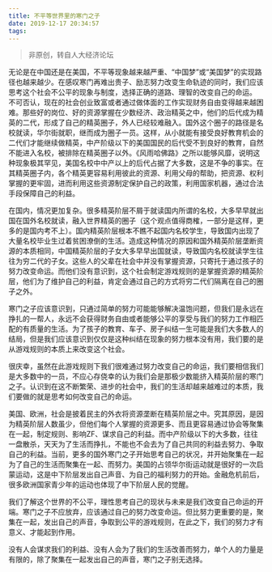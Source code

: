 ```yaml
---
title: 不平等世界里的寒门之子
date: 2019-12-17 20:34:57
tags:
---
```

> 非原创，转自人大经济论坛

无论是在中国还是在美国，不平等现象越来越严重、“中国梦”或“美国梦”的实现路径也越来越少。在感叹寒门再难出贵子、励志努力改变生命轨迹的同时，我们应该思考这个社会不公平的现象与制度，选择正确的道路、理智的改变自己的命运。 不可否认，现在的社会创业致富或者通过做体面的工作实现财务自由变得越来越困难。那些好的岗位、好的资源掌握在少数经济、政治精英之中，他们的后代成为精英的二代，形成了自己的精英圈子，外人已经较难融入。国外这个圈子的路径是名校就读，华尔街就职，继而成为圈子一员。这样，从小就能有接受良好教育机会的二代们才能继续做精英，中产阶级以下的美国国民的后代受不到良好的教育，自然不能进入名校，被排除在精英圈子以外。《风雨哈佛路》之所以能够风靡，说明这种现象极其罕见，美国名校中中产以上的后代占据了大多数，这是不争的事实。在其精英圈子内，各个精英更容易利用彼此的资源、利用父母的帮助，把资源、权利掌握的更牢固，进而利用这些资源制定保护自己的政策，利用国家机器，通过合法手段保障自己的利益。

在国内，情况更加复杂。很多精英阶层不屑于就读国内所谓的名校，大多早早就出国在国外名校就读，融入世界精英的圈子（这个观点值得商榷，一部分是这样，更多的是国内考不上）。国内精英阶层根本不瞧不起国内名校学生，导致国内出现了大量名校毕业生过着贫困潦倒的生活。造成这种情况的原因和国外精英阶层垄断资源的本质相同，中国精英阶层的子女大多早早出国就读，导致国内名校就读学生往往为穷二代的子女。这些人的父辈在社会中并没有掌握资源，只寄托于通过孩子的努力改变命运。而他们没有意识到，这个社会制定游戏规则的是掌握资源的精英阶层，他们为了维护自己的利益，肯定会通过自己的方式将穷二代们隔离在自己的圈子之外。

寒门之子应该意识到，只通过简单的努力可能能够解决温饱问题，但我们是永远在挣扎的一帮人，永远不会获得财务自由或者能够公平的享受与我们的努力工作相匹配的有质量的生活。为了孩子的教育、车子、房子纠结一生可能是我们大多数人的结局，但是我们应该意识到仅仅是这种纠结在现象的努力根本没有用，我们要的是从游戏规则的本质上来改变这个社会。

很庆幸，虽然在此游戏规则下我们很难通过努力改变自己的命运，我们要相信我们是大多数中的一员，不应心存侥幸的认为我们会是那极少数能挤入精英阶层的寒门之子。认识到在这不断繁荣、进步的社会中，我们的生活却越来越难过的本质，我们要做的就是思考如何改变自己的命运。

美国、欧洲，社会是披着民主的外衣将资源垄断在精英阶层之中。究其原因，是因为精英阶层人数虽少，但他们每个人掌握的资源更多、而且更容易通过协会等聚集在一起，制定规则、影响ZF、谋求自己的利益。而中产阶级以下的大多数，往往一盘散杀，天天为了生活而挣扎，不能也不会去为了自己共同的利益去努力、争取自己的利益。当前，更多的国外寒门之子开始思考自己的状况，并开始聚集在一起为了自己的生活而聚集在一起、而努力。美国的占领华尔街运动就是很好的一次启蒙运动，这是中下阶层发出自己声音、为自己的福利努力的开始。金融危机前后，很多欧洲国家青少年的运动也体现了中下阶层人民的觉醒。

我们了解这个世界的不公平，理性思考自己的现状与未来是我们改变自己命运的开端。寒门之子不应放弃，应该通过自己的努力改变命运。但比努力更重要的是，聚集在一起，发出自己的声音，争取到公平的游戏规则，在此之下，我们的努力才有意义、才能起到作用。

没有人会谋求我们的利益、没有人会为了我们的生活改善而努力，单个人的力量是有限的，除了聚集在一起发出自己的声音，寒门之子别无选择。
